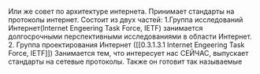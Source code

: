 Или же совет по архитектуре интернета. Принимает стандарты на протоколы интернет. Состоит из двух частей:
1.Группа исследований Интернет(Internet Engeering Task Force, IETF) занимается долгосрочными перспективными исследованиями  в области Интернет.
2. Группа проектирования Интернет ([[0.3.1.3.1 Internet Engeering Task Force, IETF]]) Занимается тем, что интересует нас СЕЙЧАС, выпускает стандарты на сетевые протоколы. Также он готовит так называемые 
